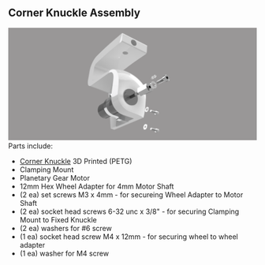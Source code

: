 ## Corner Knuckle Assembly
![Corner Knuckle Assembly](/Images/Corner_Knuckle_Assy.png?raw=true "Corner Knuckle Assembly")
Parts include:
+ [Corner Knuckle](/3d%20Prints/Corner_Knuckle_Right.stl) 3D Printed (PETG)
+ Clamping Mount
+ Planetary Gear Motor
+ 12mm Hex Wheel Adapter for 4mm Motor Shaft
+ (2 ea) set screws M3 x 4mm - for secureing Wheel Adapter to Motor Shaft
+ (2 ea) socket head screws 6-32 unc x 3/8" - for securing Clamping Mount to Fixed Knuckle
+ (2 ea) washers for #6 screw
+ (1 ea) socket head screw M4 x 12mm - for securing wheel to wheel adapter
+ (1 ea) washer for M4 screw
